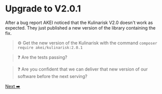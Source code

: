 # Upgrade to V2.0.1

After a bug report AKEI noticed that the Kulinarisk V2.0 doesn't work as expected. They just published a new version of the library containing the fix.

> ⚙️ Get the new version of the Kulinarisk with the command `composer require akei/kulinarisk:2.0.1`

> ❓ Are the tests passing?

> ❓ Are you confident that we can deliver that new version of our software before the next serving?

[Next ➡️](./conclusion.md)